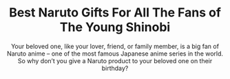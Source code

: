---
layout: post
title: Best Naruto Gifts For All The Fans of The Young Shinobi
subtitle: Your beloved one, like your lover, friend, or family member, is a big fan of Naruto anime – one of the most famous Japanese anime series in the world. So why don’t you give a Naruto product to your beloved one on their birthday?
header-img: "img/post/2023/09/copied/medium_naruto_birthday_gifts_2549bf5dc9.png"
header-style: text
permalink: "/naruto-gifts/"
catalog: true
tags:
  - Recipients 
  - Men
---   